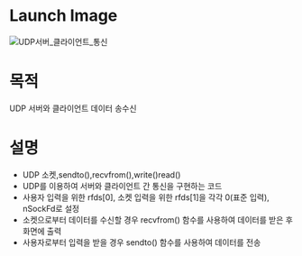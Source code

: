 # Launch Image
![UDP서버_클라이언트_통신](https://github.com/HyeonHoo/Linux_UDP_Chatting/assets/69030306/c4d40a70-c95b-488f-a35f-5860f6edca9c)

# 목적
UDP 서버와 클라이언트 데이터 송수신

# 설명
- UDP 소켓,sendto(),recvfrom(),write()read()
- UDP를 이용하여 서버와 클라이언트 간 통신을 구현하는 코드
- 사용자 입력을 위한 rfds[0], 소켓 입력을 위한 rfds[1]을 각각 0(표준 입력), nSockFd로 설정
- 소켓으로부터 데이터를 수신할 경우 recvfrom() 함수를 사용하여 데이터를 받은 후 화면에 출력
- 사용자로부터 입력을 받을 경우 sendto() 함수를 사용하여 데이터를 전송
